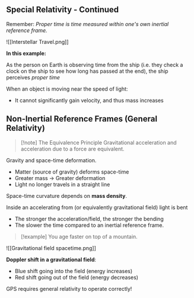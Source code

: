 

## Special Relativity - Continued
Remember: *Proper time is time measured within one's own inertial reference frame.*




![[Interstellar Travel.png]]

**In this example:**

As the person on Earth is observing time from the ship (i.e. they check a clock on the ship to see how long has passed at the end), the ship perceives *proper time*


When an object is moving near the speed of light:
- It cannot significantly gain velocity, and thus mass increases



## Non-Inertial Reference Frames (General Relativity)

>[!note] The Equivalence Principle
>Gravitational acceleration and acceleration due to a force are equivalent.


Gravity and space-time deformation.
- Matter (source of gravity) deforms space-time
- Greater mass -> Greater deformation
- Light no longer travels in a straight line

Space-time curvature depends on **mass density**.


Inside an accelerating from (or equivalently gravitational field) light is bent
- The stronger the acceleration/field, the stronger the bending
- The slower the time compared to an inertial reference frame.

>[!example]
>You age faster on top of a mountain.


![[Gravitational field spacetime.png]]


**Doppler shift in a gravitational field**:
- Blue shift going into the field (energy increases)
- Red shift going out of the field (energy decreases)


GPS requires general relativity to operate correctly!
